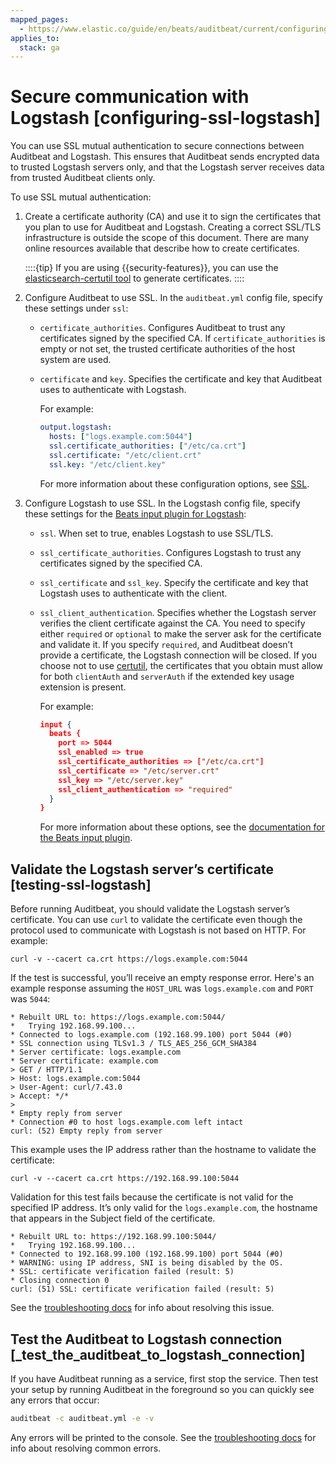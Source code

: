 ```yaml
---
mapped_pages:
  - https://www.elastic.co/guide/en/beats/auditbeat/current/configuring-ssl-logstash.html
applies_to:
  stack: ga
---
```


# Secure communication with Logstash [configuring-ssl-logstash]

You can use SSL mutual authentication to secure connections between Auditbeat and Logstash. This ensures that Auditbeat sends encrypted data to trusted Logstash servers only, and that the Logstash server receives data from trusted Auditbeat clients only.

To use SSL mutual authentication:

1. Create a certificate authority (CA) and use it to sign the certificates that you plan to use for Auditbeat and Logstash. Creating a correct SSL/TLS infrastructure is outside the scope of this document. There are many online resources available that describe how to create certificates.

    ::::{tip}
    If you are using {{security-features}}, you can use the [elasticsearch-certutil tool](elasticsearch://reference/elasticsearch/command-line-tools/certutil.md) to generate certificates.
    ::::

2. Configure Auditbeat to use SSL. In the `auditbeat.yml` config file, specify these settings under `ssl`:

    * `certificate_authorities`. Configures Auditbeat to trust any certificates signed by the specified CA. If `certificate_authorities` is empty or not set, the trusted certificate authorities of the host system are used.
    * `certificate` and `key`. Specifies the certificate and key that Auditbeat uses to authenticate with Logstash.

        For example:

        ```yaml
        output.logstash:
          hosts: ["logs.example.com:5044"]
          ssl.certificate_authorities: ["/etc/ca.crt"]
          ssl.certificate: "/etc/client.crt"
          ssl.key: "/etc/client.key"
        ```

        For more information about these configuration options, see [SSL](/reference/auditbeat/configuration-ssl.md).

3. Configure Logstash to use SSL. In the Logstash config file, specify these settings for the [Beats input plugin for Logstash](logstash-docs-md://lsr/plugins-inputs-beats.md):

    * `ssl`. When set to true, enables Logstash to use SSL/TLS.
    * `ssl_certificate_authorities`. Configures Logstash to trust any certificates signed by the specified CA.
    * `ssl_certificate` and `ssl_key`. Specify the certificate and key that Logstash uses to authenticate with the client.
    * `ssl_client_authentication`. Specifies whether the Logstash server verifies the client certificate against the CA. You need to specify either `required` or `optional` to make the server ask for the certificate and validate it. If you specify `required`, and Auditbeat doesn’t provide a certificate, the Logstash connection will be closed. If you choose not to use [certutil](elasticsearch://reference/elasticsearch/command-line-tools/certutil.md), the certificates that you obtain must allow for both `clientAuth` and `serverAuth` if the extended key usage extension is present.

        For example:

        ```json
        input {
          beats {
            port => 5044
            ssl_enabled => true
            ssl_certificate_authorities => ["/etc/ca.crt"]
            ssl_certificate => "/etc/server.crt"
            ssl_key => "/etc/server.key"
            ssl_client_authentication => "required"
          }
        }
        ```

        For more information about these options, see the [documentation for the Beats input plugin](logstash-docs-md://lsr/plugins-inputs-beats.md).



## Validate the Logstash server’s certificate [testing-ssl-logstash]

Before running Auditbeat, you should validate the Logstash server’s certificate. You can use `curl` to validate the certificate even though the protocol used to communicate with Logstash is not based on HTTP. For example:

```shell
curl -v --cacert ca.crt https://logs.example.com:5044
```

If the test is successful, you’ll receive an empty response error. Here's an example response assuming the `HOST_URL` was `logs.example.com` and `PORT` was `5044`:

```shell
* Rebuilt URL to: https://logs.example.com:5044/
*   Trying 192.168.99.100...
* Connected to logs.example.com (192.168.99.100) port 5044 (#0)
* SSL connection using TLSv1.3 / TLS_AES_256_GCM_SHA384
* Server certificate: logs.example.com
* Server certificate: example.com
> GET / HTTP/1.1
> Host: logs.example.com:5044
> User-Agent: curl/7.43.0
> Accept: */*
>
* Empty reply from server
* Connection #0 to host logs.example.com left intact
curl: (52) Empty reply from server
```

This example uses the IP address rather than the hostname to validate the certificate:

```shell
curl -v --cacert ca.crt https://192.168.99.100:5044
```

Validation for this test fails because the certificate is not valid for the specified IP address. It’s only valid for the `logs.example.com`, the hostname that appears in the Subject field of the certificate.

```shell
* Rebuilt URL to: https://192.168.99.100:5044/
*   Trying 192.168.99.100...
* Connected to 192.168.99.100 (192.168.99.100) port 5044 (#0)
* WARNING: using IP address, SNI is being disabled by the OS.
* SSL: certificate verification failed (result: 5)
* Closing connection 0
curl: (51) SSL: certificate verification failed (result: 5)
```

See the [troubleshooting docs](/reference/auditbeat/ssl-client-fails.md) for info about resolving this issue.


## Test the Auditbeat to Logstash connection [_test_the_auditbeat_to_logstash_connection]

If you have Auditbeat running as a service, first stop the service. Then test your setup by running Auditbeat in the foreground so you can quickly see any errors that occur:

```sh
auditbeat -c auditbeat.yml -e -v
```

Any errors will be printed to the console. See the [troubleshooting docs](/reference/auditbeat/ssl-client-fails.md) for info about resolving common errors.


